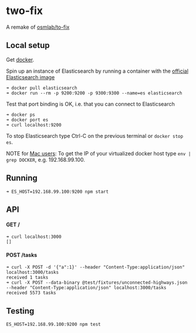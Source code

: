 # two-fix

A remake of [osmlab/to-fix](https://github.com/osmlab/to-fix-backend)

## Local setup

Get [docker](http://www.docker.com/).

Spin up an instance of Elasticsearch by running a container with the [official Elasticsearch image](https://hub.docker.com/_/elasticsearch/)
```
➜ docker pull elasticsearch
➜ docker run --rm -p 9200:9200 -p 9300:9300 --name=es elasticsearch
```

Test that port binding is OK, i.e. that you can connect to Elasticsearch
```
➜ docker ps
➜ docker port es
➜ curl localhost:9200
```

To stop Elasticsearch type Ctrl-C on the previous terminal or `docker stop es`.

NOTE for [Mac users](https://docs.docker.com/docker-for-mac/docker-toolbox/#/setting-up-to-run-docker-for-mac):
To get the IP of your virtualized docker host type `env | grep DOCKER`, e.g. 192.168.99.100.

## Running

```
➜ ES_HOST=192.168.99.100:9200 npm start
```

## API

#### GET /

```
➜ curl localhost:3000
[]
```

#### POST /tasks

```
➜ curl -X POST -d '{"a":1}' --header "Content-Type:application/json" localhost:3000/tasks
received 1 tasks
➜ curl -X POST --data-binary @test/fixtures/unconnected-highways.json --header "Content-Type:application/json" localhost:3000/tasks
received 5573 tasks
```

## Testing

```
ES_HOST=192.168.99.100:9200 npm test
```
